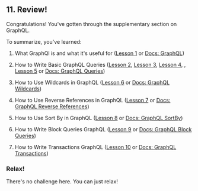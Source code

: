 ## 11. Review!

Congratulations! You've gotten through the supplementary section on GraphQL. 

To summarize, you've learned:

1. What GraphQl is and what it's useful for (<a href="/lesson/supp-graphql/1" target="_blank">Lesson 1</a> or <a href="/docs/query/graphql" target="_blank">Docs: GraphQL</a>)

2. How to Write Basic GraphQL Queries (<a href="/lesson/supp-graphql/2" target="_blank">Lesson 2</a>, <a href="/lesson/supp-graphql/3" target="_blank">Lesson 3</a>,  <a href="/lesson/supp-graphql/4" target="_blank">Lesson 4</a>, ,  <a href="/lesson/supp-graphql/5" target="_blank">Lesson 5</a> or <a href="/docs/query/graphql#queries" target="_blank">Docs: GraphQL Queries</a>)

3. How to Use Wildcards in GraphQL (<a href="/lesson/supp-graphql/6" target="_blank">Lesson 6</a> or <a href="/docs/query/graphql#wildcards" target="_blank">Docs: GraphQL Wildcards</a>)

4. How to Use Reverse References in GraphQL (<a href="/lesson/supp-graphql/7" target="_blank">Lesson 7</a> or <a href="/docs/query/graphql#reverse-references" target="_blank">Docs: GraphQL Reverse References</a>)

5. How to Use Sort By in GraphQL (<a href="/lesson/supp-graphql/8" target="_blank">Lesson 8</a> or <a href="/docs/query/graphql#sort-by" target="_blank">Docs: GraphQL SortBy</a>)

6. How to Write Block Queries GraphQL (<a href="/lesson/supp-graphql/9" target="_blank">Lesson 9</a> or <a href="/docs/query/graphql#block-queries" target="_blank">Docs: GraphQL Block Queries</a>)

7. How to Write Transactions GraphQL (<a href="/lesson/supp-graphql/10" target="_blank">Lesson 10</a> or <a href="/docs/query/graphql#transactions" target="_blank">Docs: GraphQL Transactions</a>)

<div class="challenge">
<h3>Relax!</h3>
<p>There's no challenge here. You can just relax!</p>
</div>